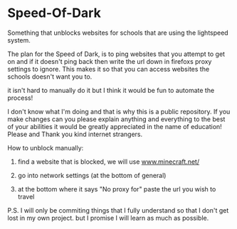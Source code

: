 # Speed-Of-Dark
Something that unblocks websites for schools that are using the lightspeed system.

The plan for the Speed of Dark, is to ping websites that you attempt to get on and if it doesn't ping back then write the url down in firefoxs proxy settings to ignore. This makes it so that you can access websites the schools doesn't want you to.

it isn't hard to manually do it but I think it would be fun to automate the process!

I don't know what I'm doing and that is why this is a public repository. 
If you make changes can you please explain anything and everything to the best of your abilities it would be greatly appreciated in the name of education! 
Please and Thank you kind internet strangers.

How to unblock manually:
1. find a website that is blocked, we will use www.minecraft.net/

2. go into network settings (at the bottom of general) 

3. at the bottom where it says "No proxy for" paste the url you wish to travel



P.S. I will only be commiting things that I fully understand so that I don't get lost in my own project. 
but I promise I will learn as much as possible.